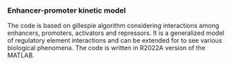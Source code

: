 ### Enhancer-promoter kinetic model
The code is based on gillespie algorithm considering interactions among enhancers, promoters, activators and repressors. It is a generalized model of regulatory element interactions and can be extended for to see various biological phenomena. The code is written in R2022A version of the MATLAB.
